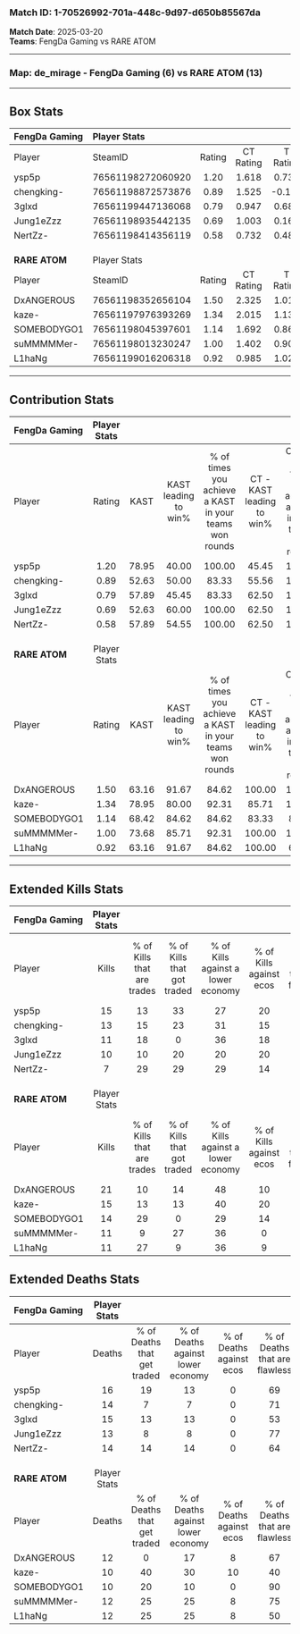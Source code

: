 ### Match ID: 1-70526992-701a-448c-9d97-d650b85567da  
**Match Date**: 2025-03-20  
**Teams**: FengDa Gaming vs RARE ATOM  

---  

### **Map**: de_mirage - FengDa Gaming (6) vs RARE ATOM (13)  
---  

## Box Stats  

| **FengDa Gaming** | Player Stats      |        |           |          |       |       |       |         |        |      |     |
| :- | :- | :-: | :-: | :-: | :-: | :-: | :-: | :-: | :-: | :-: | :-: |
| Player            | SteamID           | Rating | CT Rating | T Rating | KAST  |  ADR  | Kills | Assists | Deaths | K/D  | HS% |
| ysp5p             | 76561198272060920 |  1.20  |   1.618   |  0.733   | 78.95 | 97.3  |  15   |    4    |   16   | 0.94 | 46  |
| chengking-        | 76561198872573876 |  0.89  |   1.525   |  -0.120  | 52.63 | 73.8  |  13   |    2    |   14   | 0.93 | 38  |
| 3glxd             | 76561199447136068 |  0.79  |   0.947   |  0.688   | 57.89 | 69.0  |  11   |    2    |   15   | 0.73 | 27  |
| Jung1eZzz         | 76561198935442135 |  0.69  |   1.003   |  0.164   | 52.63 | 48.8  |  10   |    0    |   13   | 0.77 | 60  |
| NertZz-           | 76561198414356119 |  0.58  |   0.732   |  0.483   | 57.89 | 45.7  |   7   |    5    |   14   | 0.50 | 42  |
|                   |                   |        |           |          |       |       |       |         |        |      |     |
|                   |                   |        |           |          |       |       |       |         |        |      |     |
|                   |                   |        |           |          |       |       |       |         |        |      |     |
| **RARE ATOM**     | Player Stats      |        |           |          |       |       |       |         |        |      |     |
| Player            | SteamID           | Rating | CT Rating | T Rating | KAST  |  ADR  | Kills | Assists | Deaths | K/D  | HS% |
| DxANGEROUS        | 76561198352656104 |  1.50  |   2.325   |  1.014   | 63.16 | 104.5 |  21   |    4    |   12   | 1.75 | 28  |
| kaze-             | 76561197976393269 |  1.34  |   2.015   |  1.137   | 78.95 | 86.4  |  15   |    5    |   10   | 1.50 | 40  |
| SOMEBODYGO1       | 76561198045397601 |  1.14  |   1.692   |  0.862   | 68.42 | 68.0  |  14   |    1    |   10   | 1.40 | 71  |
| suMMMMMer-        | 76561198013230247 |  1.00  |   1.402   |  0.905   | 73.68 | 66.4  |  11   |    5    |   12   | 0.92 | 100 |
| L1haNg            | 76561199016206318 |  0.92  |   0.985   |  1.020   | 63.16 | 64.1  |  11   |    6    |   12   | 0.92 | 72  |
---  

## Contribution Stats  

| **FengDa Gaming** | Player Stats |       |                      |                                                        |                           |                                                             |                          |                                                            |
| :- | :-: | :-: | :-: | :-: | :-: | :-: | :-: | :-: |
| Player            |    Rating    | KAST  | KAST leading to win% | % of times you achieve a KAST in your teams won rounds | CT - KAST leading to win% | CT - % of times you achieve a KAST in your teams won rounds | T - KAST leading to win% | T - % of times you achieve a KAST in your teams won rounds |
| ysp5p             |     1.20     | 78.95 |        40.00         |                         100.00                         |           45.45           |                           100.00                            |          25.00           |                           100.00                           |
| chengking-        |     0.89     | 52.63 |        50.00         |                         83.33                          |           55.56           |                           100.00                            |           0.00           |                            0.00                            |
| 3glxd             |     0.79     | 57.89 |        45.45         |                         83.33                          |           62.50           |                           100.00                            |           0.00           |                            0.00                            |
| Jung1eZzz         |     0.69     | 52.63 |        60.00         |                         100.00                         |           62.50           |                           100.00                            |          50.00           |                           100.00                           |
| NertZz-           |     0.58     | 57.89 |        54.55         |                         100.00                         |           62.50           |                           100.00                            |          33.33           |                           100.00                           |
|                   |              |       |                      |                                                        |                           |                                                             |                          |                                                            |
|                   |              |       |                      |                                                        |                           |                                                             |                          |                                                            |
|                   |              |       |                      |                                                        |                           |                                                             |                          |                                                            |
| **RARE ATOM**     | Player Stats |       |                      |                                                        |                           |                                                             |                          |                                                            |
| Player            |    Rating    | KAST  | KAST leading to win% | % of times you achieve a KAST in your teams won rounds | CT - KAST leading to win% | CT - % of times you achieve a KAST in your teams won rounds | T - KAST leading to win% | T - % of times you achieve a KAST in your teams won rounds |
| DxANGEROUS        |     1.50     | 63.16 |        91.67         |                         84.62                          |          100.00           |                           100.00                            |          83.33           |                           71.43                            |
| kaze-             |     1.34     | 78.95 |        80.00         |                         92.31                          |           85.71           |                           100.00                            |          75.00           |                           85.71                            |
| SOMEBODYGO1       |     1.14     | 68.42 |        84.62         |                         84.62                          |           83.33           |                            83.33                            |          85.71           |                           85.71                            |
| suMMMMMer-        |     1.00     | 73.68 |        85.71         |                         92.31                          |          100.00           |                           100.00                            |          75.00           |                           85.71                            |
| L1haNg            |     0.92     | 63.16 |        91.67         |                         84.62                          |          100.00           |                            66.67                            |          87.50           |                           100.00                           |
---  

## Extended Kills Stats  

| **FengDa Gaming** | Player Stats |                            |                            |                                    |                         |                              |                                 |                                       |                    |           |
| :- | :-: | :-: | :-: | :-: | :-: | :-: | :-: | :-: | :-: | :-: |
| Player            |    Kills     | % of Kills that are trades | % of Kills that got traded | % of Kills against a lower economy | % of Kills against ecos | % of Kills that are flawless | % of Kills that are close duels | % of Kills that are assisted by flash | Pistol Round Kills | AWP Kills |
| ysp5p             |      15      |             13             |             33             |                 27                 |           20            |              67              |                7                |                   0                   |         0          |     1     |
| chengking-        |      13      |             15             |             23             |                 31                 |           15            |              54              |                0                |                  15                   |         0          |     0     |
| 3glxd             |      11      |             18             |             0              |                 36                 |           18            |              82              |                0                |                   0                   |         5          |     0     |
| Jung1eZzz         |      10      |             10             |             20             |                 20                 |           20            |              60              |               10                |                   0                   |         0          |     2     |
| NertZz-           |      7       |             29             |             29             |                 29                 |           14            |              43              |               14                |                   0                   |         0          |     2     |
|                   |              |                            |                            |                                    |                         |                              |                                 |                                       |                    |           |
|                   |              |                            |                            |                                    |                         |                              |                                 |                                       |                    |           |
|                   |              |                            |                            |                                    |                         |                              |                                 |                                       |                    |           |
| **RARE ATOM**     | Player Stats |                            |                            |                                    |                         |                              |                                 |                                       |                    |           |
| Player            |    Kills     | % of Kills that are trades | % of Kills that got traded | % of Kills against a lower economy | % of Kills against ecos | % of Kills that are flawless | % of Kills that are close duels | % of Kills that are assisted by flash | Pistol Round Kills | AWP Kills |
| DxANGEROUS        |      21      |             10             |             14             |                 48                 |           10            |              76              |                0                |                  19                   |         0          |     1     |
| kaze-             |      15      |             13             |             13             |                 40                 |           20            |              60              |                0                |                   0                   |         5          |     0     |
| SOMEBODYGO1       |      14      |             29             |             0              |                 29                 |           14            |              71              |                7                |                   0                   |         1          |     6     |
| suMMMMMer-        |      11      |             9              |             27             |                 36                 |            0            |              64              |                0                |                   0                   |         0          |     0     |
| L1haNg            |      11      |             27             |             9              |                 36                 |            9            |              45              |                9                |                   0                   |         0          |     2     |
## Extended Deaths Stats  

| **FengDa Gaming** | Player Stats |                             |                                   |                          |                               |                            |                           |               |
| :- | :-: | :-: | :-: | :-: | :-: | :-: | :-: | :-: |
| Player            |    Deaths    | % of Deaths that get traded | % of Deaths against lower economy | % of Deaths against ecos | % of Deaths that are flawless | % of Deaths that are close | % of Deaths while blinded | Deaths to AWP |
| ysp5p             |      16      |             19              |                13                 |            0             |              69               |             0              |             0             |       3       |
| chengking-        |      14      |              7              |                 7                 |            0             |              71               |             7              |             7             |       1       |
| 3glxd             |      15      |             13              |                13                 |            0             |              53               |             7              |             0             |       1       |
| Jung1eZzz         |      13      |              8              |                 8                 |            0             |              77               |             0              |            15             |       1       |
| NertZz-           |      14      |             14              |                14                 |            0             |              64               |             0              |             7             |       0       |
|                   |              |                             |                                   |                          |                               |                            |                           |               |
|                   |              |                             |                                   |                          |                               |                            |                           |               |
|                   |              |                             |                                   |                          |                               |                            |                           |               |
| **RARE ATOM**     | Player Stats |                             |                                   |                          |                               |                            |                           |               |
| Player            |    Deaths    | % of Deaths that get traded | % of Deaths against lower economy | % of Deaths against ecos | % of Deaths that are flawless | % of Deaths that are close | % of Deaths while blinded | Deaths to AWP |
| DxANGEROUS        |      12      |              0              |                17                 |            8             |              67               |             0              |             0             |       2       |
| kaze-             |      10      |             40              |                30                 |            10            |              40               |             20             |            10             |       1       |
| SOMEBODYGO1       |      10      |             20              |                10                 |            0             |              90               |             10             |             0             |       1       |
| suMMMMMer-        |      12      |             25              |                25                 |            8             |              75               |             0              |             0             |       1       |
| L1haNg            |      12      |             25              |                25                 |            8             |              50               |             0              |             8             |       0       |
